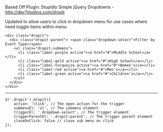 Based Off Plugin: Stupidly Simple jQuery Dropdowns - http://dev7studios.com/dropit

Updated to allow users to click in dropdown menu for use cases where need toggle items within menu

    <div class="dropit">
      <div class="dropit-parent"> <span class="dropdown-select">Filter by Event Type</span>
        <ul class="dropit-submenu">
          <li class="label-purple active"><a href="#">Middle School</a></li>
          <li class="label-gold active"><a href="#">High School</a></li>
          <li class="label-turquoise active"><a href="#">Women's</a></li>
          <li class="label-red active"><a href="#">Men's</a></li>
          <li class="label-green active"><a href="#">Children's</a></li>
        </ul>
      </div>
    </div>


----------


    $('.dropit').dropit({
    	action: 'click', // The open action for the trigger
    	submenuEl: 'ul', // The submenu element
    	triggerEl: '.dropdown-select', // The trigger element
    	triggerParentEl: '.dropit-parent', // The trigger parent element
    	closeOnClick: false // close sub menu on click
    });

